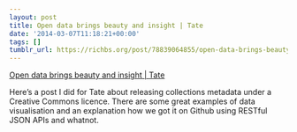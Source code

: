 ```yaml
---
layout: post
title: Open data brings beauty and insight | Tate
date: '2014-03-07T11:18:21+00:00'
tags: []
tumblr_url: https://richbs.org/post/78839064855/open-data-brings-beauty-and-insight-tate
---
```

[Open data brings beauty and insight | Tate](http://www.tate.org.uk/context-comment/blogs/archives-access-project-open-data-brings-beauty-and-insight)  

Here’s a post I did for Tate about releasing collections metadata under a Creative Commons licence. There are some great examples of data visualisation and an explanation how we got it on Github using RESTful JSON APIs and whatnot.

